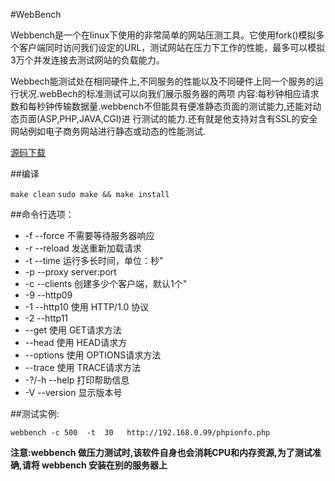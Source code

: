 #WebBench

Webbench是一个在linux下使用的非常简单的网站压测工具。它使用fork()模拟多个客户端同时访问我们设定的URL，测试网站在压力下工作的性能，最多可以模拟3万个并发连接去测试网站的负载能力。

Webbech能测试处在相同硬件上,不同服务的性能以及不同硬件上同一个服务的运行状况.webBech的标准测试可以向我们展示服务器的两项 内容:每秒钟相应请求数和每秒钟传输数据量.webbench不但能具有便准静态页面的测试能力,还能对动态页面(ASP,PHP,JAVA,CGI)进 行测试的能力.还有就是他支持对含有SSL的安全网站例如电子商务网站进行静态或动态的性能测试.

[源码下载](http://home.tiscali.cz/~cz210552/webbench.html)


##编译

`make clean`
`sudo make && make install`


##命令行选项：

* -f --force 不需要等待服务器响应 
* -r --reload 发送重新加载请求 
* -t --time  运行多长时间，单位：秒" 
* -p --proxy server:port 
* -c --clients  创建多少个客户端，默认1个" 
* -9 --http09 
* -1 --http10 使用 HTTP/1.0 协议 
* -2 --http11 
* --get 使用 GET请求方法 
* --head 使用 HEAD请求方 
* --options 使用 OPTIONS请求方法 
* --trace 使用 TRACE请求方法 
* -?/-h --help 打印帮助信息 
* -V --version 显示版本号 


##测试实例:

`webbench -c 500  -t  30   http://192.168.0.99/phpionfo.php`



**注意:webbench 做压力测试时,该软件自身也会消耗CPU和内存资源,为了测试准确,请将 webbench 安装在别的服务器上**

